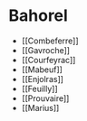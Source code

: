 # Bahorel

- [[Combeferre]]
- [[Gavroche]]
- [[Courfeyrac]]
- [[Mabeuf]]
- [[Enjolras]]
- [[Feuilly]]
- [[Prouvaire]]
- [[Marius]]

